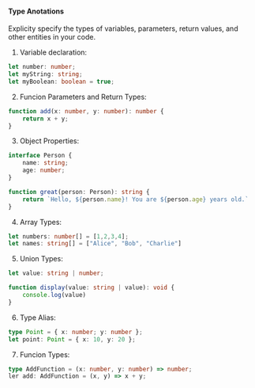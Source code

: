 #### Type Anotations

Explicity specify the types of variables, parameters, return values, and other entities in your code.

1. Variable declaration:
```typescript
let number: number; 
let myString: string; 
let myBoolean: boolean = true;
```

2. Funcion Parameters and Return Types:

```typescript
function add(x: number, y: number): number {
    return x + y;
}
```

3. Object Properties:

```typescript
interface Person {
    name: string; 
    age: number;
}

function great(person: Person): string {
    return `Hello, ${person.name}! You are ${person.age} years old.`
}
```

4. Array Types:

```typescript
let numbers: number[] = [1,2,3,4]; 
let names: string[] = ["Alice", "Bob", "Charlie"]
```

5. Union Types: 

```typescript
let value: string | number; 

function display(value: string | value): void {
    console.log(value)
}
```

6. Type Alias:

```typescript
type Point = { x: number; y: number };
let point: Point = { x: 10, y: 20 };
```

7. Funcion Types: 

```typescript
type AddFunction = (x: number, y: number) => number; 
ler add: AddFunction = (x, y) => x + y;
```
